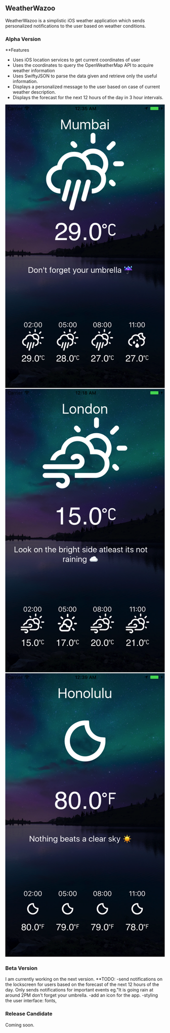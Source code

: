## WeatherWazoo
WeatherWazoo is a simplistic iOS weather application which sends personalized notifications to the user based on weather conditions.

### Alpha Version

**Features

- Uses iOS location services to get current coordinates of user
- Uses the coordinates to query the OpenWeatherMap API to acquire weather information
- Uses SwiftyJSON to parse the data given and retrieve only the useful information.
- Displays a personalized message to the user based on case of current weather description.
- Displays the forecast for the next 12 hours of the day in 3 hour intervals.


![](https://github.com/RaiMoreira/WeatherWazoo-master/blob/master/Screenshots/Simulator%20Screen%20Shot%20Jul%203%2C%202017%2C%2012.35.44%20AM.png)
![Alt text](https://github.com/RaiMoreira/WeatherWazoo-master/blob/master/Screenshots/Simulator%20Screen%20Shot%20Jul%203%2C%202017%2C%2012.18.19%20AM.png)
![](https://github.com/RaiMoreira/WeatherWazoo-master/blob/master/Screenshots/Simulator%20Screen%20Shot%20Jul%203%2C%202017%2C%2012.39.19%20AM.png)

### Beta Version
I am currently working on the next version.
**TODO:
-send notifications on the lockscreen for users based on the forecast of the  next 12 hours of the day. Only sends notifications for important events eg."It is going rain at around 2PM don't forget your umbrella.
-add an icon for the app.
-styling the user interface: fonts, 


### Release Candidate
Coming soon.
